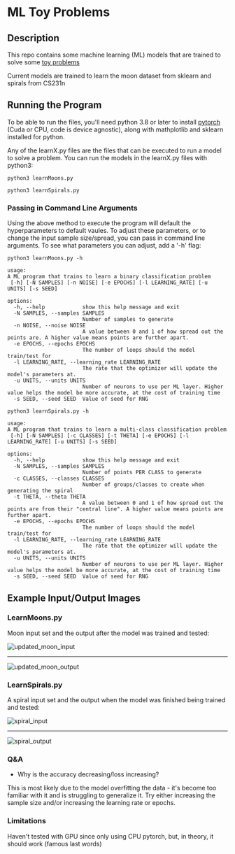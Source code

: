 # ML Toy Problems

## Description

This repo contains some machine learning (ML) models that are trained to solve some [toy problems](https://medium.com/@vishu54784/what-are-some-good-toy-problems-that-can-be-done-over-a-weekend-by-a-single-coder-in-data-science-6674c88fecff)

Current models are trained to learn the moon dataset from sklearn and spirals from CS231n

## Running the Program

To be able to run the files, you'll need python 3.8 or later to install [pytorch](https://pytorch.org/get-started/locally/) (Cuda or CPU, code is device agnostic), along with mathplotlib and sklearn installed for python.

Any of the learnX.py files are the files that can be executed to run a model to solve a problem. You can run the models in the learnX.py files with python3:

```text
python3 learnMoons.py
```

```text
python3 learnSpirals.py
```

### Passing in Command Line Arguments

Using the above method to execute the program will default the hyperparameters to default vaules. To adjust these parameters, or to change the input sample size/spread, you can pass in command line arguments. To see what parameters you can adjust, add a '-h' flag:

```text
python3 learnMoons.py -h

usage: 
A ML program that trains to learn a binary classification problem
 [-h] [-N SAMPLES] [-n NOISE] [-e EPOCHS] [-l LEARNING_RATE] [-u UNITS] [-s SEED]

options:
  -h, --help            show this help message and exit
  -N SAMPLES, --samples SAMPLES
                        Number of samples to generate
  -n NOISE, --noise NOISE
                        A value between 0 and 1 of how spread out the points are. A higher value means points are further apart.
  -e EPOCHS, --epochs EPOCHS
                        The number of loops should the model train/test for
  -l LEARNING_RATE, --learning_rate LEARNING_RATE
                        The rate that the optimizer will update the model's parameters at.
  -u UNITS, --units UNITS
                        Number of neurons to use per ML layer. Higher value helps the model be more accurate, at the cost of training time
  -s SEED, --seed SEED  Value of seed for RNG
```

```text
python3 learnSpirals.py -h

usage: 
A ML program that trains to learn a multi-class classification problem
 [-h] [-N SAMPLES] [-c CLASSES] [-t THETA] [-e EPOCHS] [-l LEARNING_RATE] [-u UNITS] [-s SEED]

options:
  -h, --help            show this help message and exit
  -N SAMPLES, --samples SAMPLES
                        Number of points PER CLASS to generate
  -c CLASSES, --classes CLASSES
                        Number of groups/classes to create when generating the spiral
  -t THETA, --theta THETA
                        A value between 0 and 1 of how spread out the points are from their "central line". A higher value means points are further apart.
  -e EPOCHS, --epochs EPOCHS
                        The number of loops should the model train/test for
  -l LEARNING_RATE, --learning_rate LEARNING_RATE
                        The rate that the optimizer will update the model's parameters at.
  -u UNITS, --units UNITS
                        Number of neurons to use per ML layer. Higher value helps the model be more accurate, at the cost of training time
  -s SEED, --seed SEED  Value of seed for RNG
```

## Example Input/Output Images

### LearnMoons.py

Moon input set and the output after the model was trained and tested:

![updated_moon_input](https://github.com/Justin-Ja/ML_toy_problems/assets/95664856/a88e978e-b5a3-4456-8ea6-34c371d6cd99 "Moons input: An XY plot with two groups of points, yellow and black, both forming the shape of cresent moons")

- - - -

![updated_moon_output](https://github.com/Justin-Ja/ML_toy_problems/assets/95664856/45ff74b3-2532-42b1-a037-7b371806770d "Moons output: The same plot as the input, but with a line created by the program to separate both groups of points")

### LearnSpirals.py

A spiral input set and the output when the model was finished being trained and tested:

![spiral_input](https://github.com/Justin-Ja/ML_toy_problems/assets/95664856/c838fdd0-fac7-47d7-8c2d-14d4d69b54aa "Spiral input: An XY plot of six groups of points forming a spiral")

- - - -

![spiral_output](https://github.com/Justin-Ja/ML_toy_problems/assets/95664856/3986c77c-9cae-4e6f-a97e-eddf321723eb "Spirals output: The same spiral as the input, except the groups are separated by lines")

### Q&A

* Why is the accuracy decreasing/loss increasing?

This is most likely due to the model overfitting the data - it's become too familiar with it and is struggling to generalize it. Try either increasing the sample size and/or increasing the learning rate or epochs.

### Limitations

Haven't tested with GPU since only using CPU pytorch, but, in theory, it should work (famous last words)
